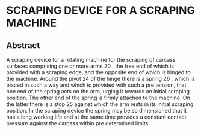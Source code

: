 # SCRAPING DEVICE FOR A SCRAPING MACHINE

## Abstract
A scraping device for a rotating machine for the scraping of carcass surfaces comprising one or more arms 20 , the free end of which is provided with a scraping edge, and the opposite end of which is hinged to the machine. Around the pivot 24 of the hinge there is a spring 26 , which is placed in such a way and which is provided with such a pre tension, that one end of the spring acts on the arm, urging it towards an initial scraping position. The other end of the spring is firmly attached to the machine. On the latter there is a stop 25 against which the arm rests in its initial scraping position. In the scraping device the spring may be so dimensioned that it has a long working life and at the same time provides a constant contact pressure against the carcass within pre determined limits.